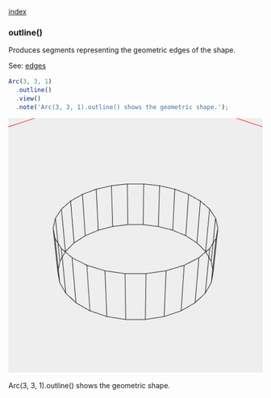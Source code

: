 [index](../../nb/api/index.md)
### outline()
Produces segments representing the geometric edges of the shape.

See: [edges](../../nb/api/edges.md)

```JavaScript
Arc(3, 3, 1)
  .outline()
  .view()
  .note('Arc(3, 3, 1).outline() shows the geometric shape.');
```

![Image](outline.md.0.png)

Arc(3, 3, 1).outline() shows the geometric shape.
